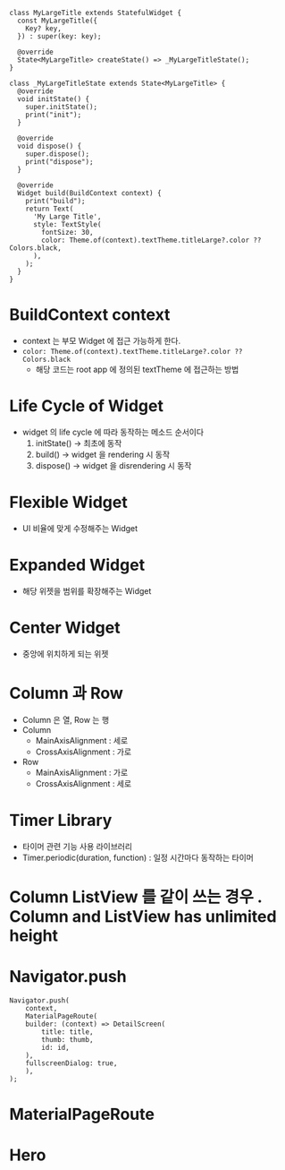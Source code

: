 ```flutter
class MyLargeTitle extends StatefulWidget {
  const MyLargeTitle({
    Key? key,
  }) : super(key: key);

  @override
  State<MyLargeTitle> createState() => _MyLargeTitleState();
}

class _MyLargeTitleState extends State<MyLargeTitle> {
  @override
  void initState() {
    super.initState();
    print("init");
  }

  @override
  void dispose() {
    super.dispose();
    print("dispose");
  }

  @override
  Widget build(BuildContext context) {
    print("build");
    return Text(
      'My Large Title',
      style: TextStyle(
        fontSize: 30,
        color: Theme.of(context).textTheme.titleLarge?.color ?? Colors.black,
      ),
    );
  }
}
```

# BuildContext context
* context 는 부모 Widget 에 접근 가능하게 한다.
* `color: Theme.of(context).textTheme.titleLarge?.color ?? Colors.black`
    * 해당 코드는 root app 에 정의된 textTheme 에 접근하는 방법

# Life Cycle of Widget
* widget 의 life cycle 에 따라 동작하는 메소드 순서이다
    1. initState() -> 최초에 동작
    2. build() -> widget 을 rendering 시 동작
    3. dispose() -> widget 을 disrendering 시 동작


# Flexible Widget
* UI 비율에 맞게 수정해주는 Widget

# Expanded Widget
* 해당 위젯을 범위를 확장해주는 Widget 

# Center Widget
* 중앙에 위치하게 되는 위젯

# Column 과 Row
* Column 은 열, Row 는 행
* Column
    * MainAxisAlignment : 세로
    * CrossAxisAlignment : 가로
* Row 
    * MainAxisAlignment : 가로
    * CrossAxisAlignment : 세로

# Timer Library
* 타이머 관련 기능 사용 라이브러리
* Timer.periodic(duration, function) : 일정 시간마다 동작하는 타이머

# Column ListView 를 같이 쓰는 경우 . Column and ListView has unlimited height

# Navigator.push
```
Navigator.push(
    context,
    MaterialPageRoute(
    builder: (context) => DetailScreen(
        title: title,
        thumb: thumb,
        id: id,
    ),
    fullscreenDialog: true,
    ),
);
```

# MaterialPageRoute


# Hero